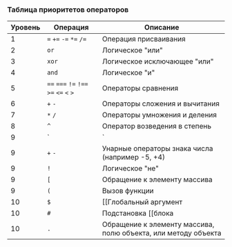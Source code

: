 ### Таблица приоритетов операторов

|Уровень|Операция|Описание|
|---|---|---|
|1|`=` `+=` `-=` `*=` `/=`|Операция присваивания|
|2|`or`|Логическое "или"|
|3|`xor`|Логическое исключающее "или"|
|4|`and`|Логическое "и"|
|5|`==` `===` `!=` `!==` `>=` `<=` `<` `>`|Операторы сравнения|
|6|`+` `-`|Операторы сложения и вычитания|
|7|`*` `/`|Операторы умножения и деления|
|8|`^`|Оператор возведения в степень|
|9|`|`|[[Пайп функция|Пайп-функции]]|
|9|`+` `-`|Унарные операторы знака числа (например -5, +4)|
|9|`!`|Логическое "не"|
|9|`[`|Обращение к элементу массива|
|9|`(`|Вызов функции|
|10|`$`|[[Глобальный аргумент|Глобальные аргументы]]|
|10|`#`|Подстановка [[блока|block]]|
|10|`.`|Обращение к элементу массива, полю объекта, или методу объекта|